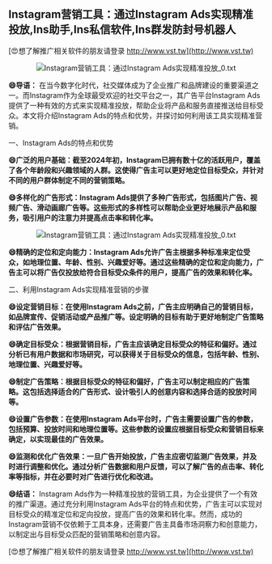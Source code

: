 ## **Instagram营销工具：通过Instagram Ads实现精准投放,Ins助手,Ins私信软件,Ins群发防封号机器人**

[😍想了解推广相关软件的朋友请登录 http://www.vst.tw](http://www.vst.tw)

 <center><img src="https://vst.tw/MP4/tuiguang/png/4.png" alt="Instagram营销工具：通过Instagram Ads实现精准投放_0.txt"></center>

**😄导语：**
在当今数字化时代，社交媒体成为了企业推广和品牌建设的重要渠道之一。而Instagram作为全球最受欢迎的社交平台之一，其广告平台Instagram Ads提供了一种有效的方式来实现精准投放，帮助企业将产品和服务直接推送给目标受众。本文将介绍Instagram Ads的特点和优势，并探讨如何利用该工具实现精准营销。

一、Instagram Ads的特点和优势

**😄广泛的用户基础：截至2024年初，Instagram已拥有数十亿的活跃用户，覆盖了各个年龄段和兴趣领域的人群。这使得广告主可以更好地定位目标受众，并针对不同的用户群体制定不同的营销策略。**

**😄多样化的广告形式：Instagram Ads提供了多种广告形式，包括图片广告、视频广告、滑动画廊广告等。这些形式的多样性可以帮助企业更好地展示产品和服务，吸引用户的注意力并提高点击率和转化率。**

 <center><img src="https://vst.tw/MP4/tuiguang/png/2.png" alt="Instagram营销工具：通过Instagram Ads实现精准投放_0.txt"></center>

**😄精确的定位和定向能力：Instagram Ads允许广告主根据多种标准来定位受众，如地理位置、年龄、性别、兴趣爱好等。通过这些精确的定位和定向能力，广告主可以将广告仅投放给符合目标受众条件的用户，提高广告的效果和转化率。**

二、利用Instagram Ads实现精准营销的步骤

**😄设定营销目标：在使用Instagram Ads之前，广告主应明确自己的营销目标，如品牌宣传、促销活动或产品推广等。设定明确的目标有助于更好地制定广告策略和评估广告效果。**

**😄确定目标受众：根据营销目标，广告主应该确定目标受众的特征和偏好。通过分析已有用户数据和市场研究，可以获得关于目标受众的信息，包括年龄、性别、地理位置、兴趣爱好等。**

**😄制定广告策略：根据目标受众的特征和偏好，广告主可以制定相应的广告策略。这包括选择适合的广告形式、设计吸引人的创意内容和选择合适的投放时间等。**

**😄设置广告参数：在使用Instagram Ads平台时，广告主需要设置广告的参数，包括预算、投放时间和地理位置等。这些参数的设置应根据目标受众和营销目标来确定，以实现最佳的广告效果。**

**😄监测和优化广告效果：一旦广告开始投放，广告主应密切监测广告效果，并及时进行调整和优化。通过分析广告数据和用户反馈，可以了解广告的点击率、转化率等指标，并在必要时对广告进行优化和改进。**

**😄结语：**
Instagram Ads作为一种精准投放的营销工具，为企业提供了一个有效的推广渠道。通过充分利用Instagram Ads平台的特点和优势，广告主可以实现对目标受众的精准定位和定向投放，提高广告的效果和转化率。然而，成功的Instagram营销不仅依赖于工具本身，还需要广告主具备市场洞察力和创意能力，以制定出与目标受众匹配的营销策略和创意内容。

[😍想了解推广相关软件的朋友请登录 http://www.vst.tw](http://www.vst.tw)



